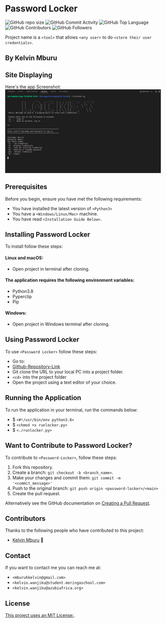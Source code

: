 # Password Locker

![GitHub repo size](https://img.shields.io/github/repo-size/kelvinmburu/password-locker)
![GitHub Commit Activity](https://img.shields.io/github/commit-activity/w/kelvinmburu/password-locker)
![GitHub Top Language](https://img.shields.io/github/languages/top/kelvinmburu/password-locker)
![GitHub Contributors](https://img.shields.io/github/contributors/kelvinmburu/password-locker)
![GitHub Followers](https://img.shields.io/github/followers/kelvinmburu?style=social)

Project name is a `<tool>` that allows `<any user>` to do `<store their user credentials>`.

## By Kelvin Mburu

## Site Displaying

Here's the app Screenshot:
![Site Screenshot](img/readme-img.png)

## Prerequisites

Before you begin, ensure you have met the following requirements:

- You have installed the latest version of `<Python3>`
- You have a `<Windows/Linux/Mac>` machine.
- You have read `<Installation Guide Below>`.

## Installing Password Locker

To install <Password-Locker> follow these steps:

#### Linux and macOS:

- Open project in terminal after cloning.

#### The application requires the following environment variables:

- Python3.8
- Pyperclip
- Pip

#### Windows:

- Open project in Windows terminal after cloning.

## Using Password Locker

To use `<Password Locker>` follow these steps:

- Go to:
- [Github-Repository-Link](https://github.com/kelvinmburu/password-locker.git)
- Git clone the URL to your local PC into a project folder.
- `<cd>` into the project folder
- Open the project using a text editor of your choice.

## Running the Application

To run the application in your terminal, run the commands below:

- $ `<#!/usr/bin/env python3.8>`
- $ `<chmod +x runlocker.py>`
- $ `<./runlocker.py>`

## Want to Contribute to Password Locker?

To contribute to `<Password-Locker>`, follow these steps:

1. Fork this repository.
2. Create a branch: `git checkout -b <branch_name>`.
3. Make your changes and commit them: `git commit -m '<commit_message>'`
4. Push to the original branch: `git push origin <password-locker>/<main>`
5. Create the pull request.

Alternatively see the GitHub documentation on [Creating a Pull Request](https://help.github.com/en/github/collaborating-with-issues-and-pull-requests/creating-a-pull-request).

## Contributors

Thanks to the following people who have contributed to this project:

- [Kelvin Mburu](https://github.com/kelvinmburu) 📖

## Contact

If you want to contact me you can reach me at:

- `<mburuhkelvin@gmail.com>`
- `<kelvin.wanjiku@student.moringaschool.com>`
- `<kelvin.wanjiku@azubiafrica.org>`

## License

[This project uses an MIT License:](LICENSE).
